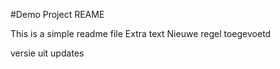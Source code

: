 #Demo Project REAME

This is a simple readme file
Extra text
Nieuwe regel toegevoetd

versie uit updates